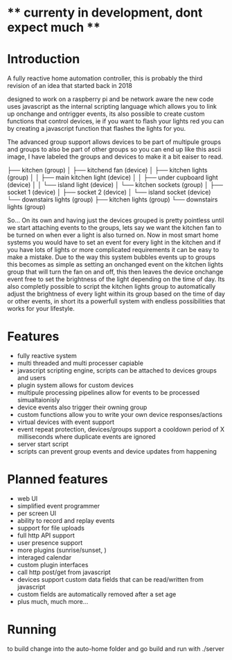 # ** currenty in development, dont expect much **

# Introduction
A fully reactive home automation controller, this is probably the third revision of an idea that started back in 2018

designed to work on a raspberry pi and be network aware the new code uses javascript as the internal scripting language which allows you to link up onchange and ontrigger events, its also possible to create custom functions that control devices, ie if you want to flash your lights red you can by creating a javascript function that flashes the lights for you. 

The advanced group support allows devices to be part of multipule groups and groups to also be part of other groups so you can end up like this ascii image, I have labeled the groups and devices to make it a bit eaiser to read.

├── kitchen (group)
│   ├── kitchend fan (device)
│   ├── kitchen lights (group)
│   │   ├── main kitchen light (device)
│   │   ├── under cupboard light (device)
│   │   └── island light (device)
│   └── kitchen sockets (group)
│       ├── socket 1 (device)
│       ├── socket 2 (device)
│       └── island socket (device)
└── downstairs lights (group)
    ├── kitchen lights (group)
    └── downstairs lights (group)

So... On its own and having just the devices grouped is pretty pointless until we start attaching events to the groups, lets say we want the kitchen fan to be turned on when ever a light is also turned on. Now in most smart home systems you would have to set an event for every light in the kitchen and if you have lots of lights or more complicated requirements it can be easy to make a mistake. Due to the way this system bubbles events up to groups this becomes as simple as setting an onchanged event on the kitchen lights group that will turn the fan on and off, this then leaves the device onchange event free to set the brightness of the light depending on the time of day.
Its also completly possible to script the kitchen lights group to automatically adjust the brightness of every light within its group based on the time of day or other events, in short its a powerfull system with endless possibilities that works for your lifestyle.

# Features
* fully reactive system
* multi threaded and multi processer capiable
* javascript scripting engine, scripts can be attached to devices groups and users
* plugin system allows for custom devices
* multipule processing pipelines allow for events to be processed simualtaionisly
* device events also trigger their owning group
* custom functions allow you to write your own device responses/actions
* virtual devices with event support
* event repeat protection, devices/groups support a cooldown period of X milliseconds where duplicate events are ignored
* server start script
* scripts can prevent group events and device updates from happening


# Planned features
* web UI
* simplified event programmer
* per screen UI
* ability to record and replay events
* support for file uploads
* full http API support
* user presence support
* more plugins (sunrise/sunset, )
* interaged calendar
* custom plugin interfaces
* call http post/get from javascript
* devices support custom data fields that can be read/written from javascript
* custom fields are automatically removed after a set age
* plus much, much more...


# Running

to build change into the auto-home folder and  go build and run with ./server

